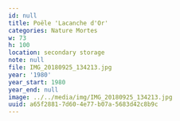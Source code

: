 ```yaml
---
id: null
title: Poële 'Lacanche d'Or'
categories: Nature Mortes
w: 73
h: 100
location: secondary storage
note: null
file: IMG_20180925_134213.jpg
year: '1980'
year_start: 1980
year_end: null
image: ../../media/img/IMG_20180925_134213.jpg
uuid: a65f2881-7d60-4e77-b07a-5683d42c8b9c
---
```



